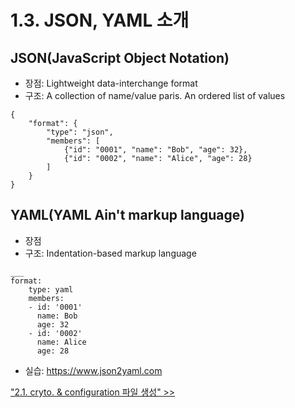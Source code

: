 # 1.3. JSON, YAML 소개

## JSON(JavaScript Object Notation)
- 장점: Lightweight data-interchange format
- 구조: A collection of name/value paris. An ordered list of values
```
{
    "format": {
        "type": "json",
        "members": [
            {"id": "0001", "name": "Bob", "age": 32},
            {"id": "0002", "name": "Alice", "age": 28}
        ]
    }
}
```

## YAML(YAML Ain't markup language)
- 장점
- 구조: Indentation-based markup language
```
___
format:
    type: yaml
    members:
    - id: '0001'
      name: Bob
      age: 32
    - id: '0002'
      name: Alice
      age: 28
```
- 실습: https://www.json2yaml.com

["2.1. cryto. & configuration 파일 생성" >>](https://github.com/skblockedu/edu19/blob/master/Session2_1.md)
